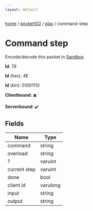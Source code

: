 ```yaml
---
layout: default
---
```


[home](/)  /  [pocket102](/protocol/pocket102)  /  [play](/protocol/pocket102/play)  /  command-step

# Command step

Encode/decode this packet in [Sandbox](../../../sandbox/pocket102#play.command_step)

**Id**: 78

**Id** (hex): 4E

**Id** (bin): 01001110

**Clientbound**: ✖️

**Serverbound**: ✔️

## Fields

Name | Type
---|---
command | string
overload | string
? | varuint
current step | varuint
done | bool
client id | varulong
input | string
output | string
